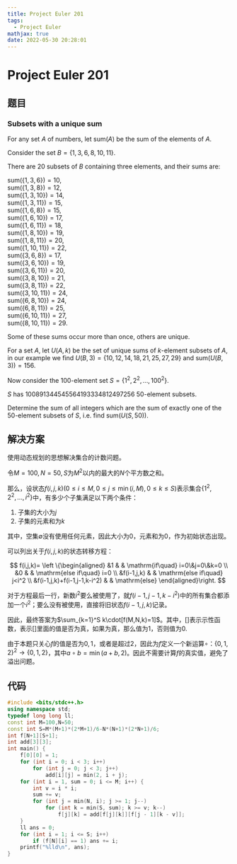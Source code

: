 ```yaml
---
title: Project Euler 201
tags:
  - Project Euler
mathjax: true
date: 2022-05-30 20:28:01
---
```


<escape><!-- more --></escape>

# Project Euler 201

## 题目

### Subsets with a unique sum

For any set $A$ of numbers, let $\text{sum}(A)$ be the sum of the elements of $A$.

Consider the set $B = \{1,3,6,8,10,11\}$.

There are $20$ subsets of $B$ containing three elements, and their sums are:

$\text{sum}(\{1,3,6\}) = 10$,<br />
$\text{sum}(\{1,3,8\}) = 12$,<br />
$\text{sum}(\{1,3,10\}) = 14$,<br />
$\text{sum}(\{1,3,11\}) = 15$,<br />
$\text{sum}(\{1,6,8\}) = 15$,<br />
$\text{sum}(\{1,6,10\}) = 17$,<br />
$\text{sum}(\{1,6,11\}) = 18$,<br />
$\text{sum}(\{1,8,10\}) = 19$,<br />
$\text{sum}(\{1,8,11\}) = 20$,<br />
$\text{sum}(\{1,10,11\}) = 22$,<br />
$\text{sum}(\{3,6,8\}) = 17$,<br />
$\text{sum}(\{3,6,10\}) = 19$,<br />
$\text{sum}(\{3,6,11\}) = 20$,<br />
$\text{sum}(\{3,8,10\}) = 21$,<br />
$\text{sum}(\{3,8,11\}) = 22$,<br />
$\text{sum}(\{3,10,11\}) = 24$,<br />
$\text{sum}(\{6,8,10\}) = 24$,<br />
$\text{sum}(\{6,8,11\}) = 25$,<br />
$\text{sum}(\{6,10,11\}) = 27$,<br />
$\text{sum}(\{8,10,11\}) = 29$.

Some of these sums occur more than once, others are unique.

For a set $A$, let $U(A,k)$ be the set of unique sums of $k$-element subsets of $A$, in our example we find $U(B,3) = \{10,12,14,18,21,25,27,29\}$ and $\text{sum}(U(B,3)) = 156$.

Now consider the $100$-element set $S = \{1^2, 2^2, \dots , 100^2\}$.

$S$ has $100891344545564193334812497256$ $50$-element subsets.

Determine the sum of all integers which are the sum of exactly one of the $50$-element subsets of $S$, i.e. find $\text{sum}(U(S,50))$.

## 解决方案

使用动态规划的思想解决集合的计数问题。

令$M=100,N=50,S$为$M^2$以内的最大的$N$个平方数之和。

那么，设状态$f(i,j,k)(0\le i\le M,0\le j\le \min(i,M),0\le k\le S)$表示集合$\{1^2,2^2,\dots,i^2\}$中，有多少个子集满足以下两个条件：

1. 子集的大小为$j$
2. 子集的元素和为$k$

其中，空集$\emptyset$没有使用任何元素，因此大小为$0$，元素和为$0$，作为初始状态出现。

可以列出关于$f(i,j,k)$的状态转移方程：

$$
f(i,j,k)=
\left \{\begin{aligned}
  &1  & & \mathrm{if\quad} i=0\&j=0\&k=0 \\
  &0  & & \mathrm{else if\quad} i=0 \\
  &f(i-1,j,k) & & \mathrm{else if\quad} j<i^2 \\
  &f(i-1,j,k)+f(i-1,j-1,k-i^2) & & \mathrm{else}
\end{aligned}\right.
$$

对于方程最后一行，新数$i^2$要么被使用了，就$f(i-1,j-1,k-i^2)$中的所有集合都添加一个$i^2$；要么没有被使用，直接将旧状态$f(i-1,j,k)$记录。

因此，最终答案为$\sum_{k=1}^S k\cdot[f(M,N,k)=1]$。其中，$[]$表示示性函数，表示$[]$里面的值是否为真，如果为真，那么值为$1$，否则值为$0$.

由于本题只关心$f$的值是否为$0,1$，或者是超过$2$，因此为$f$定义一个新运算$\circ$：$\{0,1,2\}^2\rightarrow\{0,1,2\}$，其中$a\circ b=\min(a+b,2)$。因此不需要计算$f$的真实值，避免了溢出问题。

## 代码

```C++
#include <bits/stdc++.h>
using namespace std;
typedef long long ll;
const int M=100,N=50;
const int S=M*(M+1)*(2*M+1)/6-N*(N+1)*(2*N+1)/6;
int f[N+1][S+1];
int add[3][3];
int main() {
    f[0][0] = 1;
    for (int i = 0; i < 3; i++)
        for (int j = 0; j < 3; j++)
            add[i][j] = min(2, i + j);
    for (int i = 1, sum = 0; i <= M; i++) {
        int v = i * i;
        sum += v;
        for (int j = min(N, i); j >= 1; j--)
            for (int k = min(S, sum); k >= v; k--)
                f[j][k] = add[f[j][k]][f[j - 1][k - v]];
    }
    ll ans = 0;
    for (int i = 1; i <= S; i++)
        if (f[N][i] == 1) ans += i;
    printf("%lld\n", ans);
}
```
